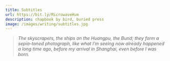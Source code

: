 ```yaml
---
title: Subtitles
url: https://bit.ly/MicrowaveHum
description: chapbook by bird, buried press
image: /images/writing/subtitles.jpg
---
```

> _The skyscrapers, the ships on the Huangpu, the Bund; they form a sepia-toned photograph, like what I’m seeing now already happened a long time ago, before my arrival in Shanghai, even before I was born._